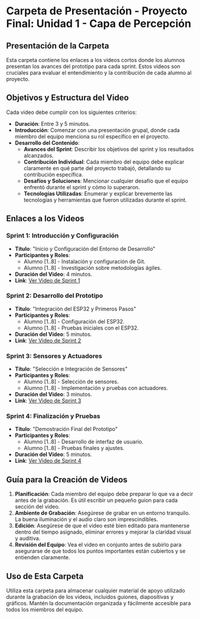 # Carpeta de Presentación - Proyecto Final: Unidad 1 - Capa de Percepción

## Presentación de la Carpeta
Esta carpeta contiene los enlaces a los videos cortos donde los alumnos presentan los avances del prototipo para cada sprint. Estos videos son cruciales para evaluar el entendimiento y la contribución de cada alumno al proyecto.

## Objetivos y Estructura del Video
Cada video debe cumplir con los siguientes criterios:
- **Duración**: Entre 3 y 5 minutos.
- **Introducción**: Comenzar con una presentación grupal, donde cada miembro del equipo menciona su rol específico en el proyecto.
- **Desarrollo del Contenido**:
  - **Avances del Sprint**: Describir los objetivos del sprint y los resultados alcanzados.
  - **Contribución Individual**: Cada miembro del equipo debe explicar claramente en qué parte del proyecto trabajó, detallando su contribución específica.
  - **Desafíos y Soluciones**: Mencionar cualquier desafío que el equipo enfrentó durante el sprint y cómo lo superaron.
  - **Tecnologías Utilizadas**: Enumerar y explicar brevemente las tecnologías y herramientas que fueron utilizadas durante el sprint.

## Enlaces a los Videos
### Sprint 1: Introducción y Configuración
- **Título**: "Inicio y Configuración del Entorno de Desarrollo"
- **Participantes y Roles**:
  - Alumno [1..8] - Instalación y configuración de Git.
  - Alumno [1..8] - Investigación sobre metodologías ágiles.
- **Duración del Video**: 4 minutos.
- **Link**: [Ver Video de Sprint 1](URL_DEL_VIDEO_SPRINT_1)

### Sprint 2: Desarrollo del Prototipo
- **Título**: "Integración del ESP32 y Primeros Pasos"
- **Participantes y Roles**:
  - Alumno [1..8] - Configuración del ESP32.
  - Alumno [1..8] - Pruebas iniciales con el ESP32.
- **Duración del Video**: 5 minutos.
- **Link**: [Ver Video de Sprint 2](URL_DEL_VIDEO_SPRINT_2)

### Sprint 3: Sensores y Actuadores
- **Título**: "Selección e Integración de Sensores"
- **Participantes y Roles**:
  - Alumno [1..8] - Selección de sensores.
  - Alumno [1..8] - Implementación y pruebas con actuadores.
- **Duración del Video**: 3 minutos.
- **Link**: [Ver Video de Sprint 3](URL_DEL_VIDEO_SPRINT_3)

### Sprint 4: Finalización y Pruebas
- **Título**: "Demostración Final del Prototipo"
- **Participantes y Roles**:
  - Alumno [1..8] - Desarrollo de interfaz de usuario.
  - Alumno [1..8] - Pruebas finales y ajustes.
- **Duración del Video**: 5 minutos.
- **Link**: [Ver Video de Sprint 4](URL_DEL_VIDEO_SPRINT_4)

## Guía para la Creación de Videos
1. **Planificación**: Cada miembro del equipo debe preparar lo que va a decir antes de la grabación. Es útil escribir un pequeño guion para cada sección del video.
2. **Ambiente de Grabación**: Asegúrese de grabar en un entorno tranquilo. La buena iluminación y el audio claro son imprescindibles.
3. **Edición**: Asegúrese de que el video esté bien editado para mantenerse dentro del tiempo asignado, eliminar errores y mejorar la claridad visual y auditiva.
4. **Revisión del Equipo**: Vea el video en conjunto antes de subirlo para asegurarse de que todos los puntos importantes están cubiertos y se entienden claramente.

## Uso de Esta Carpeta
Utiliza esta carpeta para almacenar cualquier material de apoyo utilizado durante la grabación de los videos, incluidos guiones, diapositivas y gráficos. Mantén la documentación organizada y fácilmente accesible para todos los miembros del equipo.